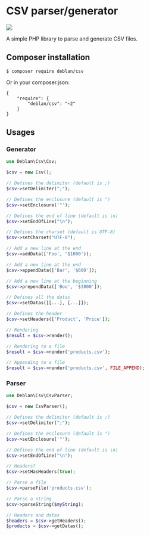 CSV parser/generator
====================

<a href="https://phpci.gitnet.fr/build-status/view/1">![](https://phpci.gitnet.fr/build-status/image/1?branch=master&label=PHPCensor&style=flat-square)</a>

A simple PHP library to parse and generate CSV files.

## Composer installation

```
$ composer require deblan/csv
```

Or in your composer.json:

```
{
    "require": {
        "deblan/csv": "~2"
    }
}
```

## Usages

### Generator

```php
use Deblan\Csv\Csv;

$csv = new Csv();

// Defines the delimiter (default is ;)
$csv->setDelimiter(";");

// Defines the enclosure (default is ")
$csv->setEnclosure('"');

// Defines the end of line (default is \n)
$csv->setEndOfLine("\n");

// Defines the charset (default is UTF-8)
$csv->setCharset("UTF-8");

// Add a new line at the end
$csv->addData(['Foo', '$1000'));

// Add a new line at the end
$csv->appendData(['Bar', '$600']);

// Add a new line at the beginning
$csv->prependData(['Boo', '$3000']);

// Defines all the datas
$csv->setDatas([[...], [...]]);

// Defines the header
$csv->setHeaders(['Product', 'Price']);

// Rendering
$result = $csv->render();

// Rendering to a file
$result = $csv->render('products.csv');

// Appending to a file
$result = $csv->render('products.csv', FILE_APPEND);
```

### Parser

```php
use Deblan\Csv\CsvParser;

$csv = new CsvParser();

// Defines the delimiter (default is ;)
$csv->setDelimiter(";");

// Defines the enclosure (default is ")
$csv->setEnclosure('"');

// Defines the end of line (default is \n)
$csv->setEndOfLine("\n");

// Headers?
$csv->setHasHeaders(true);

// Parse a file
$csv->parseFile('products.csv');

// Parse a string
$csv->parseString($myString);

// Headers and datas
$headers = $csv->getHeaders();
$products = $csv->getDatas();
```
